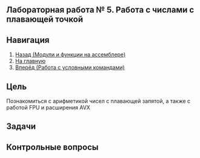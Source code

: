 ## Лабораторная работа № 5. Работа с числами с плавающей точкой

## Навигация

1. [Назад (Модули и функции на ассемблере)](https://github.com/konsilerinos/ACS-labs/blob/main/Lab_4/Lab_4.md)
2. [На главную](https://github.com/konsilerinos/ACS-labs)
3. [Вперёд (Работа с условными командами)](https://github.com/konsilerinos/ACS-labs/blob/main/Lab_6/Lab_6.md)

## Цель

Познакомиться с арифметикой чисел с плавающей запятой, а также с работой FPU и расширения AVX

## Задачи

## Контрольные вопросы


